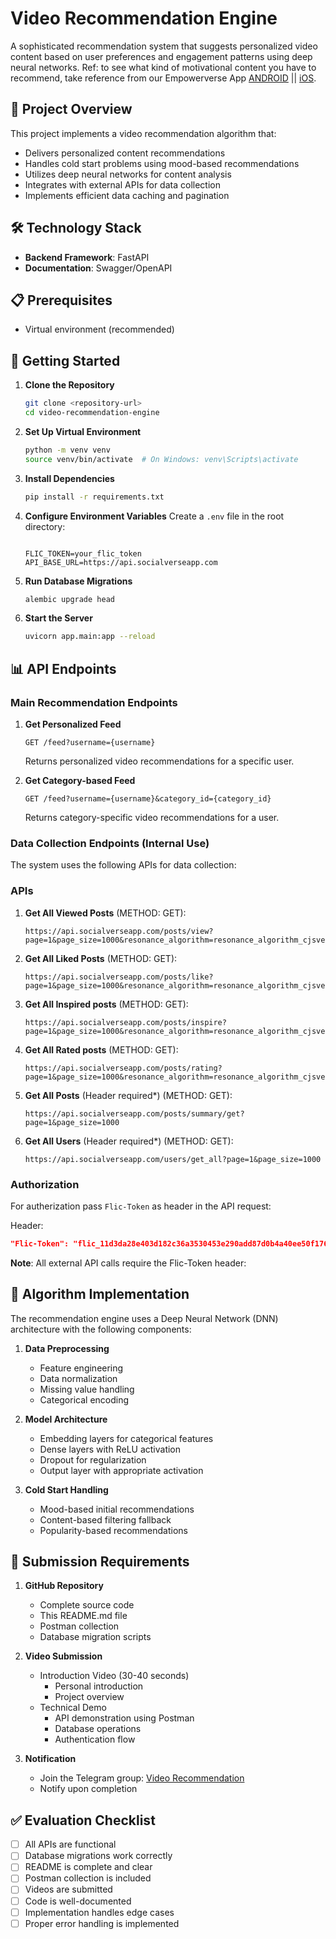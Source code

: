 # Video Recommendation Engine

A sophisticated recommendation system that suggests personalized video content based on user preferences and engagement patterns using deep neural networks. Ref: to see what kind of motivational content you have to recommend, take reference from our Empowerverse App [ANDROID](https://play.google.com/store/apps/details?id=com.empowerverse.app) || [iOS](https://apps.apple.com/us/app/empowerverse/id6449552284).

## 🎯 Project Overview

This project implements a video recommendation algorithm that:

- Delivers personalized content recommendations
- Handles cold start problems using mood-based recommendations
- Utilizes deep neural networks for content analysis
- Integrates with external APIs for data collection
- Implements efficient data caching and pagination

## 🛠️ Technology Stack

- **Backend Framework**: FastAPI
- **Documentation**: Swagger/OpenAPI

## 📋 Prerequisites

- Virtual environment (recommended)

## 🚀 Getting Started

1. **Clone the Repository**

   ```bash
   git clone <repository-url>
   cd video-recommendation-engine
   ```
2. **Set Up Virtual Environment**

   ```bash
   python -m venv venv
   source venv/bin/activate  # On Windows: venv\Scripts\activate
   ```
3. **Install Dependencies**

   ```bash
   pip install -r requirements.txt
   ```
4. **Configure Environment Variables**
   Create a `.env` file in the root directory:

   ```env

   FLIC_TOKEN=your_flic_token
   API_BASE_URL=https://api.socialverseapp.com
   ```
5. **Run Database Migrations**

   ```bash
   alembic upgrade head
   ```
6. **Start the Server**

   ```bash
   uvicorn app.main:app --reload
   ```

## 📊 API Endpoints

### Main Recommendation Endpoints

1. **Get Personalized Feed**

   ```
   GET /feed?username={username}
   ```

   Returns personalized video recommendations for a specific user.
2. **Get Category-based Feed**

   ```
   GET /feed?username={username}&category_id={category_id}
   ```

   Returns category-specific video recommendations for a user.

### Data Collection Endpoints (Internal Use)

The system uses the following APIs for data collection:

### APIs

1. **Get All Viewed Posts** (METHOD: GET):

   ```
   https://api.socialverseapp.com/posts/view?page=1&page_size=1000&resonance_algorithm=resonance_algorithm_cjsvervb7dbhss8bdrj89s44jfjdbsjd0xnjkbvuire8zcjwerui3njfbvsujc5if
   ```
2. **Get All Liked Posts** (METHOD: GET):

   ```
   https://api.socialverseapp.com/posts/like?page=1&page_size=1000&resonance_algorithm=resonance_algorithm_cjsvervb7dbhss8bdrj89s44jfjdbsjd0xnjkbvuire8zcjwerui3njfbvsujc5if
   ```
3. **Get All Inspired posts** (METHOD: GET):

   ```
   https://api.socialverseapp.com/posts/inspire?page=1&page_size=1000&resonance_algorithm=resonance_algorithm_cjsvervb7dbhss8bdrj89s44jfjdbsjd0xnjkbvuire8zcjwerui3njfbvsujc5if
   ```
4. **Get All Rated posts** (METHOD: GET):

   ```
   https://api.socialverseapp.com/posts/rating?page=1&page_size=1000&resonance_algorithm=resonance_algorithm_cjsvervb7dbhss8bdrj89s44jfjdbsjd0xnjkbvuire8zcjwerui3njfbvsujc5if
   ```
5. **Get All Posts** (Header required*) (METHOD: GET):

   ```
   https://api.socialverseapp.com/posts/summary/get?page=1&page_size=1000
   ```
6. **Get All Users** (Header required*) (METHOD: GET):

   ```
   https://api.socialverseapp.com/users/get_all?page=1&page_size=1000
   ```

### Authorization

For autherization pass `Flic-Token` as header in the API request:

Header:

```json
"Flic-Token": "flic_11d3da28e403d182c36a3530453e290add87d0b4a40ee50f17611f180d47956f"
```

**Note**: All external API calls require the Flic-Token header:

## 🧮 Algorithm Implementation

The recommendation engine uses a Deep Neural Network (DNN) architecture with the following components:

1. **Data Preprocessing**

   - Feature engineering
   - Data normalization
   - Missing value handling
   - Categorical encoding
2. **Model Architecture**

   - Embedding layers for categorical features
   - Dense layers with ReLU activation
   - Dropout for regularization
   - Output layer with appropriate activation
3. **Cold Start Handling**

   - Mood-based initial recommendations
   - Content-based filtering fallback
   - Popularity-based recommendations

## 📝 Submission Requirements

1. **GitHub Repository**

   - Complete source code
   - This README.md file
   - Postman collection
   - Database migration scripts
2. **Video Submission**

   - Introduction Video (30-40 seconds)
     - Personal introduction
     - Project overview
   - Technical Demo
     - API demonstration using Postman
     - Database operations
     - Authentication flow
3. **Notification**

   - Join the Telegram group: [Video Recommendation](https://t.me/+VljbLT8o75QxN2I9)
   - Notify upon completion

## ✅ Evaluation Checklist

- [ ] All APIs are functional
- [ ] Database migrations work correctly
- [ ] README is complete and clear
- [ ] Postman collection is included
- [ ] Videos are submitted
- [ ] Code is well-documented
- [ ] Implementation handles edge cases
- [ ] Proper error handling is implemented
